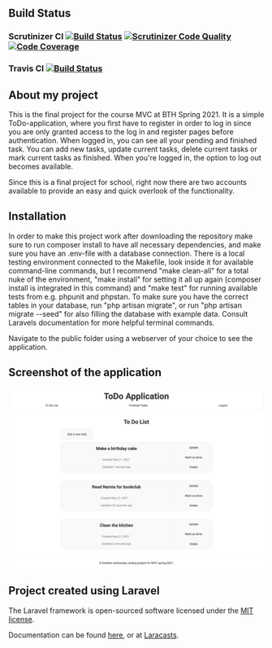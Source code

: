 ## Build Status
### Scrutinizer CI [![Build Status](https://scrutinizer-ci.com/g/Ewelina92/proj-mvc/badges/build.png?b=main)](https://scrutinizer-ci.com/g/Ewelina92/proj-mvc/build-status/main) [![Scrutinizer Code Quality](https://scrutinizer-ci.com/g/Ewelina92/proj-mvc/badges/quality-score.png?b=main)](https://scrutinizer-ci.com/g/Ewelina92/proj-mvc/?branch=master) [![Code Coverage](https://scrutinizer-ci.com/g/Ewelina92/proj-mvc/badges/coverage.png?b=main)](https://scrutinizer-ci.com/g/Ewelina92/proj-mvc/?branch=main)
### Travis CI [![Build Status](https://travis-ci.com/Ewelina92/proj-mvc.svg?branch=main)](https://travis-ci.com/Ewelina92/proj-mvc)


## About my project

This is the final project for the course MVC at BTH Spring 2021. It is a simple ToDo-application, where you first have to register in order to log in since you are only granted access to the log in and register pages before authentication. When logged in, you can see all your pending and finished task. You can add new tasks, update current tasks, delete current tasks or mark current tasks as finished. When you're logged in, the option to log out becomes available.

Since this is a final project for school, right now there are two accounts available to provide an easy and quick overlook of the functionality.

## Installation

In order to make this project work after downloading the repository make sure to run composer install to have all necessary dependencies, and make sure you have an .env-file with a database connection. There is a local testing environment connected to the Makefile, look inside it for available command-line commands, but I recommend "make clean-all" for a total nuke of the environment, "make install" for setting it all up again (composer install is integrated in this command) and "make test" for running available tests from e.g. phpunit and phpstan. To make sure you have the correct tables in your database, run "php artisan migrate", or run "php artisan migrate --seed" for also filling the database with example data. Consult Laravels documentation for more helpful terminal commands.

Navigate to the public folder using a webserver of your choice to see the application.

## Screenshot of the application

<p align="center">
<img src="https://raw.githubusercontent.com/Ewelina92/proj-mvc/main/readmeimage.png" alt="screenshot"></a>
</p>

## Project created using Laravel

The Laravel framework is open-sourced software licensed under the [MIT license](https://opensource.org/licenses/MIT).

Documentation can be found [here](https://laravel.com/docs), or at [Laracasts](https://laracasts.com).
